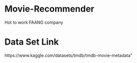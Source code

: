 # Movie-Recommender
Hot to work FAANG company
<h1>Data Set Link</h1>
<h3">https://www.kaggle.com/datasets/tmdb/tmdb-movie-metadata"</h3>
